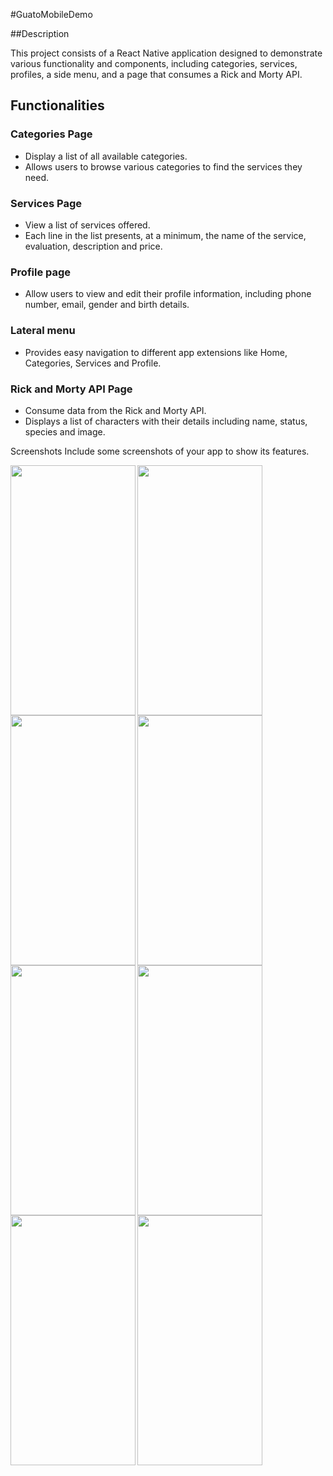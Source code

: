 #GuatoMobileDemo

##Description

This project consists of a React Native application designed to demonstrate various functionality and components, including categories, services, profiles, a side menu, and a page that consumes a Rick and Morty API.

## Functionalities

### Categories Page

- Display a list of all available categories.
- Allows users to browse various categories to find the services they need.

### Services Page

- View a list of services offered.
- Each line in the list presents, at a minimum, the name of the service, evaluation, description and price.

### Profile page

- Allow users to view and edit their profile information, including phone number, email, gender and birth details.

### Lateral menu

- Provides easy navigation to different app extensions like Home, Categories, Services and Profile.

### Rick and Morty API Page

- Consume data from the Rick and Morty API.
- Displays a list of characters with their details including name, status, species and image.

Screenshots
Include some screenshots of your app to show its features.

<img align="left" width="200" height="400" src="https://images-pinheiro.s3.us-east-2.amazonaws.com/Captura+de+ecr%C3%A3+2024-07-10+082508.png">
<img align="left" width="200" height="400" src="https://images-pinheiro.s3.us-east-2.amazonaws.com/Captura+de+ecr%C3%A3+2024-07-10+082609.png">
<img align="left" width="200" height="400" src="https://images-pinheiro.s3.us-east-2.amazonaws.com/Captura+de+ecr%C3%A3+2024-07-11+143709.png">
<img align="left" width="200" height="400" src="https://images-pinheiro.s3.us-east-2.amazonaws.com/Captura+de+ecr%C3%A3+2024-07-11+143734.png">
<img align="left" width="200" height="400" src="https://images-pinheiro.s3.us-east-2.amazonaws.com/Captura+de+ecr%C3%A3+2024-07-11+143757.png">
<img align="left" width="200" height="400" src="https://images-pinheiro.s3.us-east-2.amazonaws.com/Captura+de+ecr%C3%A3+2024-07-11+230221.png">
<img align="left" width="200" height="400" src="https://images-pinheiro.s3.us-east-2.amazonaws.com/Captura+de+ecr%C3%A3+2024-07-11+230155.png">
<img align="left" width="200" height="400" src="https://images-pinheiro.s3.us-east-2.amazonaws.com/Captura+de+ecr%C3%A3+2024-07-11+233809.png">
